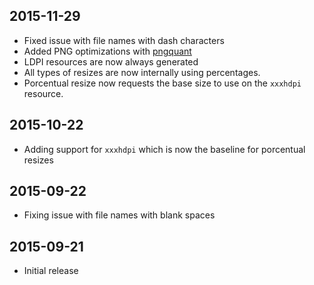 ## 2015-11-29

- Fixed issue with file names with dash characters
- Added PNG optimizations with [pngquant](https://pngquant.org/)
- LDPI resources are now always generated
- All types of resizes are now internally using percentages.
- Porcentual resize now requests the base size to use on the `xxxhdpi` resource.


## 2015-10-22

- Adding support for `xxxhdpi` which is now the baseline for porcentual resizes


## 2015-09-22

- Fixing issue with file names with blank spaces

## 2015-09-21

- Initial release